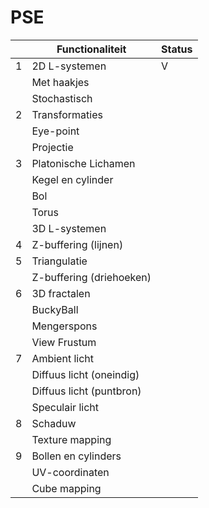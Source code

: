 # PSE


|   | Functionaliteit      | Status |
|---|---------------------------|--------|
| 1 | 2D L-systemen             | V      |
|   | Met haakjes               |        |
|   | Stochastisch              |        |
| 2 | Transformaties            |        |
|   | Eye-point                 |        |
|   | Projectie                 |        |
| 3 | Platonische Lichamen      |        |
|   | Kegel en cylinder         |        |
|   | Bol                       |        |
|   | Torus                     |        |
|   | 3D L-systemen             |        |
| 4 | Z-buffering (lijnen)      |        |
| 5 | Triangulatie              |        |
|   | Z-buffering (driehoeken)  |        |
| 6 | 3D fractalen              |        |
|   | BuckyBall                 |        |
|   | Mengerspons               |        |
|   | View Frustum              |        |
| 7 | Ambient licht             |        |
|   | Diffuus licht (oneindig)  |        |
|   | Diffuus licht (puntbron)  |        |
|   | Speculair licht           |        |
| 8 | Schaduw                   |        |
|   | Texture mapping           |        |
| 9 | Bollen en cylinders       |        |
|   | UV-coordinaten            |        |
|   | Cube mapping              |        |
